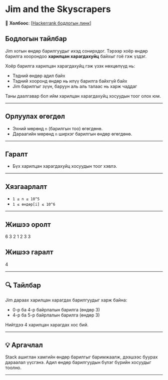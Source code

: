 # Jim and the Skyscrapers
🔗 **Холбоос**: [[Hackerrank бодлогын линк](https://www.hackerrank.com/challenges/jim-and-the-skyscrapers/problem?isFullScreen=true)]
## Бодлогын тайлбар

Jim хотын өндөр барилгуудыг ихэд сонирхдог. Тэрээр хоёр өндөр барилга хоорондоо **харилцан харагдахуйц** байхыг гоё гэж үздэг.

Хоёр барилга харилцан харагдахуйц гэж үзэх нөхцөлүүд нь:
- Тэдний өндөр адил байх
- Тэдний хооронд өндөр нь илүү барилга байхгүй байх
- Jim барилгыг зүүн, баруун аль аль талаас нь харж чаддаг

Таны даалгавар бол ийм харилцан харагдахуйц хосуудын тоог олох юм.

---

## Орлуулах өгөгдөл

- Эхний мөрөнд `n` (барилгын тоо) өгөгдөнө.
- Дараагийн мөрөнд `n` ширхэг барилгын өндөр өгөгдөнө.

---

## Гаралт

- Бүх харилцан харагдахуйц хосуудын тоог хэвлэ.

---

## Хязгаарлалт

- `1 ≤ n ≤ 10^5`
- `1 ≤ өндөр[i] ≤ 10^6`

---

## Жишээ оролт
6
3 2 1 2 3 3

## Жишээ гаралт
4

---

## 🔍 Тайлбар

Jim дараах харилцан харагдах барилгуудыг харж байна:
- 0-р ба 4-р байрлалын барилга (өндөр 3)
- 4-р ба 5-р байрлалын барилга (өндөр 3)
  
Нийтдээ 4 харилцан харагдах хос бий.

---

## 💡 Аргачлал

Stack ашиглан хамгийн өндөр барилгыг баримжаалж, дээшээс буурах дараалал үүсгэнэ. Адил өндөр барилгуудын бүлэг бүрийн хосуудыг тоолно.

---
